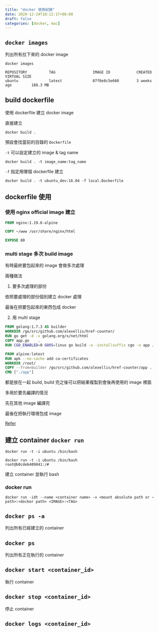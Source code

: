 ```yaml
---
title: "docker 使用紀錄"
date: 2020-12-24T10:12:17+08:00
draft: false
categories: [docker, mac]
---
```


## `docker images`

列出所有拉下來的 docker image

```shell
docker images

REPOSITORY          TAG                 IMAGE ID            CREATED             VIRTUAL SIZE
ubuntu              latest              07f8e8c5e660        3 weeks ago         188.3 MB
```

## build dockerfile

使用 dockerfile 建立 docker image

直接建立

```shell
docker build .
```

預設會找當前的目錄的 `Dockerfile`

`-t` 可以設定建立的 image & tag name

```shell
docker build . -t image_name:tag_name
```

`-f` 指定用哪個 dockerfile 建立

```shell
docker build . -t ubuntu_dev:16.04 -f local.Dockerfile
```

## dockerfile 使用

### 使用 nginx official image 建立

```dockerfile
FROM nginx:1.19.6-alpine

COPY ~/www /usr/share/nginx/html

EXPOSE 80
```

### multi stage 多次 build image

有時最終要包起來的 image 會做多次處理

兩種做法

1. 要多次處理的部份

依照要處理的部份個別建立 docker 處理

最後在把要包起來的東西包成 docker

2. 用 multi stage

```dockerfile
FROM golang:1.7.3 AS builder
WORKDIR /go/src/github.com/alexellis/href-counter/
RUN go get -d -v golang.org/x/net/html
COPY app.go    .
RUN CGO_ENABLED=0 GOOS=linux go build -a -installsuffix cgo -o app .

FROM alpine:latest
RUN apk --no-cache add ca-certificates
WORKDIR /root/
COPY --from=builder /go/src/github.com/alexellis/href-counter/app .
CMD ["./app"]
```

都是放在一起 build, build 完之後可以把結果複製到會後再使用的 image 裡面

多用於要先編譯的情況

先在其他 image 編譯完

最後在把執行環境包成 image

[Refer](https://docs.docker.com/develop/develop-images/multistage-build/#use-multi-stage-builds)

## 建立 container `docker run`

`docker run -t -i ubuntu /bin/bash`

```shell
docker run -t -i ubuntu /bin/bash
root@b0cdeb409841:/#
```

建立 container 並執行 bash

### docker run

```shell
docker run -idt --name <container name> -v <mount absolute path or ~ path>:<docker path> <IMAGE>:<TAG>
```

## `docker ps -a`

列出所有已經建立的 container

## `docker ps`

列出所有正在執行的 container

## `docker start <container_id>`

執行 container

## `docker stop <container_id>`

停止 container

## `docker logs <container_id>`

